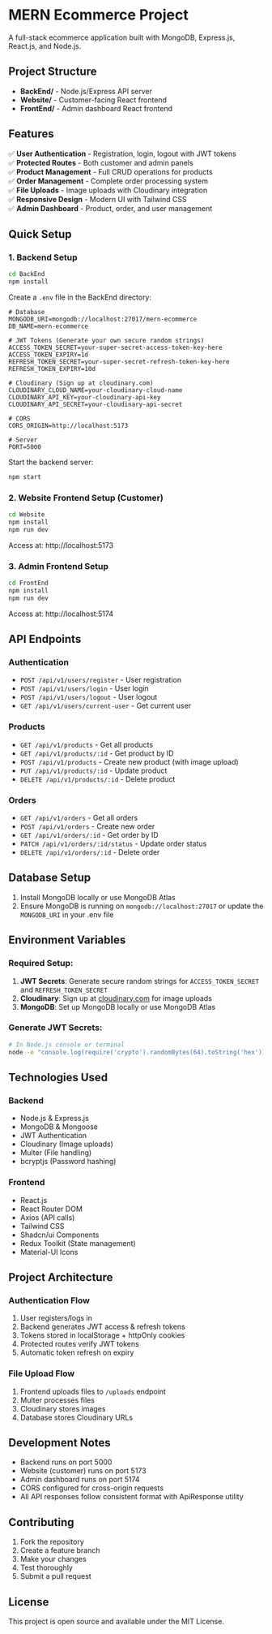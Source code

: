 # MERN Ecommerce Project

A full-stack ecommerce application built with MongoDB, Express.js, React.js, and Node.js.

## Project Structure

- **BackEnd/** - Node.js/Express API server
- **Website/** - Customer-facing React frontend
- **FrontEnd/** - Admin dashboard React frontend

## Features

✅ **User Authentication** - Registration, login, logout with JWT tokens  
✅ **Protected Routes** - Both customer and admin panels  
✅ **Product Management** - Full CRUD operations for products  
✅ **Order Management** - Complete order processing system  
✅ **File Uploads** - Image uploads with Cloudinary integration  
✅ **Responsive Design** - Modern UI with Tailwind CSS  
✅ **Admin Dashboard** - Product, order, and user management  

## Quick Setup

### 1. Backend Setup

```bash
cd BackEnd
npm install
```

Create a `.env` file in the BackEnd directory:

```env
# Database
MONGODB_URI=mongodb://localhost:27017/mern-ecommerce
DB_NAME=mern-ecommerce

# JWT Tokens (Generate your own secure random strings)
ACCESS_TOKEN_SECRET=your-super-secret-access-token-key-here
ACCESS_TOKEN_EXPIRY=1d
REFRESH_TOKEN_SECRET=your-super-secret-refresh-token-key-here
REFRESH_TOKEN_EXPIRY=10d

# Cloudinary (Sign up at cloudinary.com)
CLOUDINARY_CLOUD_NAME=your-cloudinary-cloud-name
CLOUDINARY_API_KEY=your-cloudinary-api-key
CLOUDINARY_API_SECRET=your-cloudinary-api-secret

# CORS
CORS_ORIGIN=http://localhost:5173

# Server
PORT=5000
```

Start the backend server:
```bash
npm start
```

### 2. Website Frontend Setup (Customer)

```bash
cd Website
npm install
npm run dev
```

Access at: http://localhost:5173

### 3. Admin Frontend Setup

```bash
cd FrontEnd
npm install
npm run dev
```

Access at: http://localhost:5174

## API Endpoints

### Authentication
- `POST /api/v1/users/register` - User registration
- `POST /api/v1/users/login` - User login
- `POST /api/v1/users/logout` - User logout
- `GET /api/v1/users/current-user` - Get current user

### Products
- `GET /api/v1/products` - Get all products
- `GET /api/v1/products/:id` - Get product by ID
- `POST /api/v1/products` - Create new product (with image upload)
- `PUT /api/v1/products/:id` - Update product
- `DELETE /api/v1/products/:id` - Delete product

### Orders
- `GET /api/v1/orders` - Get all orders
- `POST /api/v1/orders` - Create new order
- `GET /api/v1/orders/:id` - Get order by ID
- `PATCH /api/v1/orders/:id/status` - Update order status
- `DELETE /api/v1/orders/:id` - Delete order

## Database Setup

1. Install MongoDB locally or use MongoDB Atlas
2. Ensure MongoDB is running on `mongodb://localhost:27017` or update the `MONGODB_URI` in your .env file

## Environment Variables

### Required Setup:

1. **JWT Secrets**: Generate secure random strings for `ACCESS_TOKEN_SECRET` and `REFRESH_TOKEN_SECRET`
2. **Cloudinary**: Sign up at [cloudinary.com](https://cloudinary.com) for image uploads
3. **MongoDB**: Set up MongoDB locally or use MongoDB Atlas

### Generate JWT Secrets:
```bash
# In Node.js console or terminal
node -e "console.log(require('crypto').randomBytes(64).toString('hex'))"
```

## Technologies Used

### Backend
- Node.js & Express.js
- MongoDB & Mongoose
- JWT Authentication
- Cloudinary (Image uploads)
- Multer (File handling)
- bcryptjs (Password hashing)

### Frontend
- React.js
- React Router DOM
- Axios (API calls)
- Tailwind CSS
- Shadcn/ui Components
- Redux Toolkit (State management)
- Material-UI Icons

## Project Architecture

### Authentication Flow
1. User registers/logs in
2. Backend generates JWT access & refresh tokens
3. Tokens stored in localStorage + httpOnly cookies
4. Protected routes verify JWT tokens
5. Automatic token refresh on expiry

### File Upload Flow
1. Frontend uploads files to `/uploads` endpoint
2. Multer processes files
3. Cloudinary stores images
4. Database stores Cloudinary URLs

## Development Notes

- Backend runs on port 5000
- Website (customer) runs on port 5173
- Admin dashboard runs on port 5174
- CORS configured for cross-origin requests
- All API responses follow consistent format with ApiResponse utility

## Contributing

1. Fork the repository
2. Create a feature branch
3. Make your changes
4. Test thoroughly
5. Submit a pull request

## License

This project is open source and available under the MIT License.
